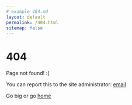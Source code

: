 ```yaml
---
# example 404.md
layout: default
permalink: /404.html
sitemap: false
---
```


# 404

Page not found! :(

You can report this to the site administrator: [email](koudas1009@gmail.com)

Go big or go [home](/)
